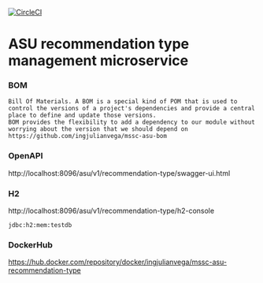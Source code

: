 [![CircleCI](https://circleci.com/gh/ingjulianvega/mssc-asu-recommendation-type.svg?style=svg)](https://circleci.com/gh/ingjulianvega/mssc-asu-recommendation-type)

# ASU recommendation type management microservice

### BOM

```
Bill Of Materials. A BOM is a special kind of POM that is used to control the versions of a project's dependencies and provide a central place to define and update those versions. 
BOM provides the flexibility to add a dependency to our module without worrying about the version that we should depend on
https://github.com/ingjulianvega/mssc-asu-bom
```

### OpenAPI

http://localhost:8096/asu/v1/recommendation-type/swagger-ui.html

### H2

http://localhost:8096/asu/v1/recommendation-type/h2-console

```
jdbc:h2:mem:testdb
```

### DockerHub

https://hub.docker.com/repository/docker/ingjulianvega/mssc-asu-recommendation-type
